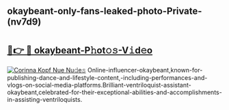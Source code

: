## okaybeant-only-fans​-leaked-photo​-Private-(nv7d9)


# <h2><a href="https://mediaupload.pro?title=okaybeant&ref=git">🔗👉 🔴 okaybeant-P𝚑ot𝚘𝚜-V𝚒d𝚎o</a></h2>

[![Corinna Kopf Nue Nu𝚍e𝚜](https://i.imgur.com/0qMVB7G.gif)](https://mediaupload.pro?title=okaybeant&ref=git)
Online-influencer-okaybeant,known-for-publishing-dance-and-lifestyle-content,-including-performances-and-vlogs-on-social-media-platforms.Brilliant-ventriloquist-assistant-okaybeant,celebrated-for-their-exceptional-abilities-and-accomplishments-in-assisting-ventriloquists.  